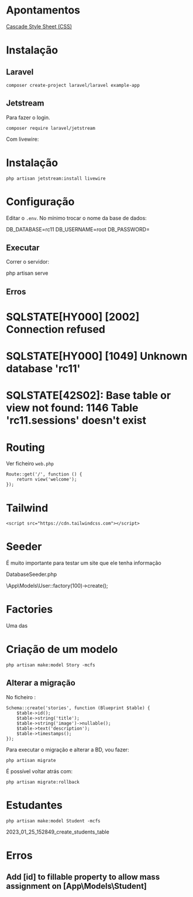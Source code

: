 # Apontamentos

[Cascade Style Sheet (CSS)](apontamentos/css.md)

# Instalação

## Laravel

```
composer create-project laravel/laravel example-app
```

## Jetstream

Para fazer o login.

```
composer require laravel/jetstream
```

Com livewire:
# Instalação

```
php artisan jetstream:install livewire
```

# Configuração

Editar o ```.env```. No mínimo trocar o nome da base de dados:

DB_DATABASE=rc11
DB_USERNAME=root
DB_PASSWORD=

## Executar

Correr o servidor:

php artisan serve

## Erros

# SQLSTATE[HY000] [2002] Connection refused

# SQLSTATE[HY000] [1049] Unknown database 'rc11'

# SQLSTATE[42S02]: Base table or view not found: 1146 Table 'rc11.sessions' doesn't exist


# Routing

Ver ficheiro ```web.php```

```
Route::get('/', function () {
    return view('welcome');
});
```
# Tailwind

```
<script src="https://cdn.tailwindcss.com"></script>
```

# Seeder

É muito importante para testar um site que ele tenha informação 

DatabaseSeeder.php

\App\Models\User::factory(100)->create();

# Factories

Uma das 

# Criação de um modelo

```
php artisan make:model Story -mcfs
```

## Alterar a migração

No ficheiro :

```
Schema::create('stories', function (Blueprint $table) {
    $table->id();
    $table->string('title');
    $table->string('image')->nullable();
    $table->text('description');
    $table->timestamps();
});
```

Para executar o migração e alterar a BD, vou fazer:

```
php artisan migrate
```

É possível voltar atrás com:

```
php artisan migrate:rollback
```

# Estudantes

```
php artisan make:model Student -mcfs
```

2023_01_25_152849_create_students_table

# Erros

## Add [id] to fillable property to allow mass assignment on [App\Models\Student]
